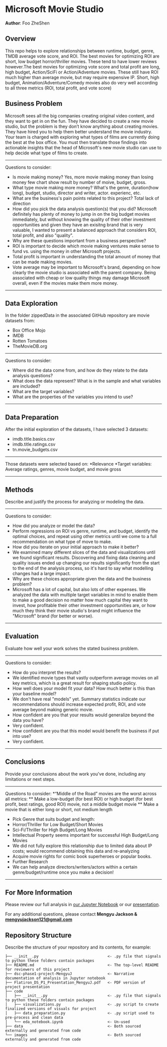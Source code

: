 # Microsoft Movie Studio

**Author**: Foo ZheShen

## Overview

This repo helps to explore relationships between runtime, budget, genre, TMDB average vote score, and ROI. The best movies for optimizing ROI are short, low budget horror/thriller movies. These tend to have lower reviews however.The best movies for optimizing vote score and total profit are long, high budget, Action/SciFi or Action/Adventure movies. These still have ROI much higher than average movie, but may require expensive IP. Short, high budget, Animation/Adventure/Comedy movies also do very well according to all three metrics (ROI, total profit, and vote score)

## Business Problem

Microsoft sees all the big companies creating original video content, and they want to get in on the fun. They have decided to create a new movie studio, but the problem is they don’t know anything about creating movies. They have hired you to help them better understand the movie industry. Your team is charged with exploring what types of films are currently doing the best at the box office. You must then translate those findings into actionable insights that the head of Microsoft's new movie studio can use to help decide what type of films to create.

***
Questions to consider:
* Is movie making money? Yes, more movie making money than losing money
    few chart show result by number of moive, budget, gross.
* What type movie making more money? What's the genre, duration(how long), budget, studio, director and writer, actor. experienc, etc.
* What are the business's pain points related to this project? Total lack of direction
* How did you pick the data analysis question(s) that you did? Microsoft definitely has plenty of money to jump in on the big budget movies immediately, but without knowing the quality of their other investment opportunities and given they have an exisitng brand that is very valuable, I wanted to present a balanced approach that considers ROI, total profit, and also "quality".
* Why are these questions important from a business perspective? 
 * ROI is important to decide which movie making ventures make sense to fund vs. using the money in other Microsoft projects. 
 * Total profit is important in understanding the total amount of money that can be made making movies.
 * Vote average may be important to Microsoft's brand, depending on how clearly the movie studio is associated with the parent company. Being associated with cheap or low quality things may damage Microsoft overall, even if the movies make them more money.
***


## Data Exploration

In the folder zippedData in the associated GitHub repository are movie datasets from:

   * Box Office Mojo
   * IMDB
   * Rotten Tomatoes
   * TheMovieDB.org

***
Questions to consider:
* Where did the data come from, and how do they relate to the data analysis questions?
* What does the data represent? What is in the sample and what variables are included?
* What are the target variables? 
* What are the properties of the variables you intend to use?
***
## Data Preparation

After the initial exploration of the datasets, I have selected 3 datasets:

   * imdb.title.basics.csv
   * imdb.title.ratings.csv
   * tn.movie_budgets.csv
***
Those datasets were selected based on:
    *Relevance
    *Target variables: Average ratings, genres, movie budget, and movie gross
***


## Methods

Describe and justify the process for analyzing or modeling the data.

***
Questions to consider:
* How did you analyze or model the data?
 * Perform regressions on ROI vs genre, runtime, and budget, identify the optimal choices, and repeat using other metrics until we come to a full recommendation on what type of move to make.
* How did you iterate on your initial approach to make it better?
 * We examined many different slices of the data and visualizations until we found significant results. Discovering and fixing data cleaning and quality issues ended up changing our results significantly from the start to the end of the analysis process, so it's hard to say what modelling changes had a large impact.
* Why are these choices appropriate given the data and the business problem?
 * Microsoft has a lot of capital, but also lots of other expenses. We analyzed the data with multiple target variables in mind to enable them to make a good decision no matter how much capital they want to invest, how profitable their other investment opportunities are, or how much they think their movie studio's brand might influence the "Microsoft" brand (for better or worse).
***


## Evaluation
Evaluate how well your work solves the stated business problem.

***
Questions to consider:
* How do you interpret the results?
 * We identified movie types that vastly outperform average movies on all key metrics, which is a great result for shaping studio policy.
* How well does your model fit your data? How much better is this than your baseline model?
 * We don't have real "models" yet. Summary statistics indicate our recommendations should increase expected profit, ROI, and vote average beyond making generic movie.
* How confident are you that your results would generalize beyond the data you have?
 * Very confident.
* How confident are you that this model would benefit the business if put into use?
 * Very confident.
***


## Conclusions
Provide your conclusions about the work you've done, including any limitations or next steps.

***
Questions to consider:
*“Middle of the Road” movies are the worst across all metrics: 
** Make a low-budget (for best ROI) or high budget (for best profit, best ratings, good ROI) movie, not a middle budget movie
** Make a movie that is either long or short, not medium length
* Pick Genre that suits budget and length:
 * Horror/Thriller for Low Budget/Short Movies
 * Sci-Fi/Thriller for High Budget/Long Movies
* Intellectual Property seems important for successful High Budget/Long Movies
 * We did not fully explore this relationship due to limited data about IP costs; would recommend obtaining this data and re-analyzing
 * Acquire movie rights for comic book superheroes or popular books.
* Further Research
 * We can help analyze directors/writers/actors within a certain genre/budget/runtime once you make a decision!

***


## For More Information

Please review our full analysis in [our Jupyter Notebook](./dsc-phase1-project-MengyuJ.ipynb) or our [presentation](./Flatiron_DS_P1_Presentation_MengyuJ).

For any additional questions, please contact **Mengyu Jackson & mengyujackson121@gmail.com**

## Repository Structure

Describe the structure of your repository and its contents, for example:

```
├── __init__.py                               <- .py file that signals to python these folders contain packages
├── README.md                                 <- The top-level README for reviewers of this project
├── dsc-phase1-project-MengyuJ                <- Narrative documentation of analysis in Jupyter notebook
├── Flatiron_DS_P1_Presentation_MengyuJ.pdf   <- PDF version of project presentation
├── code
│   ├── __init__.py                           <- .py file that signals to python these folders contain packages
│   ├── visualizations.py                     <- .py script to create finalized versions of visuals for project
│   ├── data_preparation.py                   <- .py script used to pre-process and clean data
│   └── eda_notebook.ipynb                    <- Un-used
├── data                                      <- Both sourced externally and generated from code
└── images                                    <- Both sourced externally and generated from code
```
